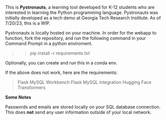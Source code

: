 This is **Pystronauts**, a learning tool developed for K-12 students who are interested in learning the Python programming language. Pystronauts was initially
developed as a tech demo at Georgia Tech Research Institute. As of 7/20/23, this is a WIP.


Pystronauts is locally hosted on your machine. In order for the webapp to function, fork the repository, and run the following command in your Command Prompt in a python enviroment.

>> pip install -r requirements.txt

Optionally, you can create and run this in a conda env. 

If the above does not work, here are the requirements:

> Flask
> MySQL Workbench
> Flask MySQL integration
> Hugging Face Transformers

**Some Notes**

Passwords and emails are stored locally on your SQL database connection. This does **not** send any user information outside of your local network.
